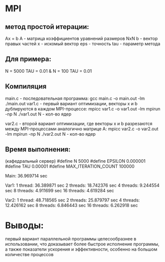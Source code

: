 # MPI
## метод простой итерации:
Ax = b
A - матрица коэффициентов уравнений размеров NxN
b - вектор правых частей
x - искомый вектор
eps - точность
tau - параметр метода

## Для примера:
N = 5000
TAU = 0.01
&
N = 100
TAU = 0.01
## Компиляция

main.c - последовательная программа:
    gcc main.c -o main.out -lm
    ./main.out
var1.c - первый вариант оптимизации, векторы x и b дублируются в каждом MPI-процессе:
    mpicc var1.c -o var1.out -lm
    mpirun -np N ./var1.out
    N - кол-во ядер

var2.c - второй вариант оптимизации, где векторы x и b разрезаются между MPI-процессами аналогично матрице A:
    mpicc var2.c -o var2.out -lm
    mpirun -np N ./var2.out
    N - кол-во ядер


## Время выполнения:
(кафедральный сервер)
#define N 5000
#define EPSILON 0.000001
#define TAU 0.00001
#define MAX_ITERATION_COUNT 100000

Main: 36.969714 sec

Var1:
    1 thread: 36.389871 sec
    2 threads: 18.742376 sec
    4 threads: 9.244554 sec
    8 threads: 4.911699 sec
    16 threads: 4.619284 sec

Var2:
    1 thread: 48.718565 sec
    2 threads: 25.879797 sec
    4 threads: 12.426162 sec
    8 threads: 6.846443 sec
    16 threads: 6.262918 sec


# Выводы:
первый вариант параллельной программы целесообразнее в использовании, что доказывает более быстрое исполнение программы, а также показатели ускорения и эффективности, особенно на большом количестве процессов